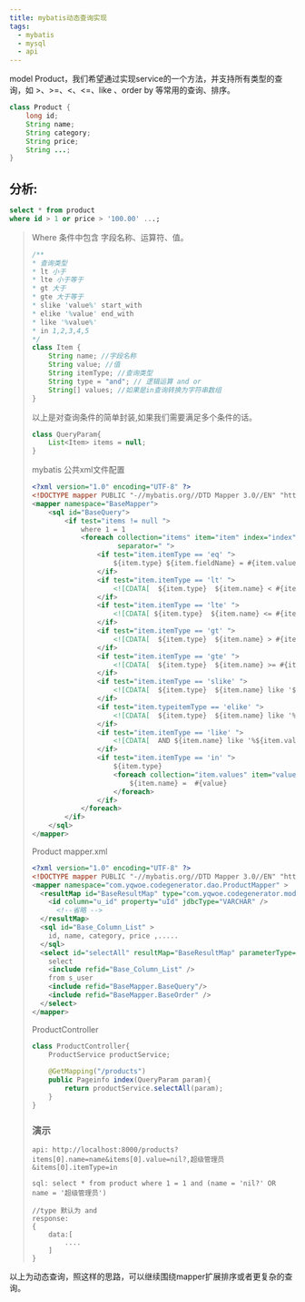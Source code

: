 ```yaml
---
title: mybatis动态查询实现
tags:
  - mybatis
  - mysql
  - api
---
```




model Product，我们希望通过实现service的一个方法，并支持所有类型的查询，如 >、>=、<、<=、like 、order by 等常用的查询、排序。

```java
class Product {
    long id;
    String name;
    String category;
    String price;
    String ...;
}
```

## 分析:

```sql
select * from product
where id > 1 or price > '100.00' ...; 
```

> Where 条件中包含 字段名称、运算符、值。
>
> ```java
> /**
> * 查询类型
> * lt 小于
> * lte 小于等于
> * gt 大于
> * gte 大于等于
> * slike 'value%' start_with
> * elike '%value' end_with
> * like '%value%'
> * in 1,2,3,4,5
> */
> class Item {
>     String name; //字段名称
>     String value; //值
>     String itemType; //查询类型
>     String type = "and"; // 逻辑运算 and or
>     String[] values; //如果是in查询转换为字符串数组
> }
> ```
>
> 以上是对查询条件的简单封装,如果我们需要满足多个条件的话。
>
> ```java
> class QueryParam{
>     List<Item> items = null;
> }
> ```
>
> mybatis 公共xml文件配置
>
> ```xml
> <?xml version="1.0" encoding="UTF-8" ?>
> <!DOCTYPE mapper PUBLIC "-//mybatis.org//DTD Mapper 3.0//EN" "http://mybatis.org/dtd/mybatis-3-mapper.dtd" >
> <mapper namespace="BaseMapper">
>     <sql id="BaseQuery">
>         <if test="items != null ">
>             where 1 = 1
>             <foreach collection="items" item="item" index="index"
>                      separator=" ">
>                 <if test="item.itemType == 'eq' ">
>                     ${item.type} ${item.fieldName} = #{item.value}
>                 </if>
>                 <if test="item.itemType == 'lt' ">
>                     <![CDATA[  ${item.type}  ${item.name} < #{item.value} ]]>
>                 </if>
>                 <if test="item.itemType == 'lte' ">
>                     <![CDATA[ ${item.type}  ${item.name} <= #{item.value} ]]>
>                 </if>
>                 <if test="item.itemType == 'gt' ">
>                     <![CDATA[  ${item.type}  ${item.name} > #{item.value} ]]>
>                 </if>
>                 <if test="item.itemType == 'gte' ">
>                     <![CDATA[  ${item.type}  ${item.name} >= #{item.value} ]]>
>                 </if>
>                 <if test="item.itemType == 'slike' ">
>                     <![CDATA[  ${item.type}  ${item.name} like '${item.value}%' ]]>
>                 </if>
>                 <if test="item.typeitemType == 'elike' ">
>                     <![CDATA[  ${item.type}  ${item.name} like '%${item.value}' ]]>
>                 </if>
>                 <if test="item.itemType == 'like' ">
>                     <![CDATA[  AND ${item.name} like '%${item.value}%' ]]>
>                 </if>
>                 <if test="item.itemType == 'in' ">
>                     ${item.type} 
>                     <foreach collection="item.values" item="value" index="index" open="(" close=")" separator="OR">
>                         ${item.name} =  #{value}
>                     </foreach>
>                 </if>
>             </foreach>
>         </if>
>     </sql>
> </mapper>
> ```
>
> Product mapper.xml
>
> ```xml
> <?xml version="1.0" encoding="UTF-8" ?>
> <!DOCTYPE mapper PUBLIC "-//mybatis.org//DTD Mapper 3.0//EN" "http://mybatis.org/dtd/mybatis-3-mapper.dtd" >
> <mapper namespace="com.yqwoe.codegenerator.dao.ProductMapper" >
>   <resultMap id="BaseResultMap" type="com.yqwoe.codegenerator.model.Product" >
>     <id column="u_id" property="uId" jdbcType="VARCHAR" />
>       <!--省略 -->
>   </resultMap>
>   <sql id="Base_Column_List" >
>     id, name, category, price ,.....
>   </sql>
>   <select id="selectAll" resultMap="BaseResultMap" parameterType="com.yqwoe.model.param.QueryParam">
>     select
>     <include refid="Base_Column_List" />
>     from s_user
>     <include refid="BaseMapper.BaseQuery"/>
>     <include refid="BaseMapper.BaseOrder" />
>   </select>
> </mapper>
> ```
>
> ProductController
>
> ```java
> class ProductController{
>     ProductService productService;
>     
>     @GetMapping("/products")
>     public Pageinfo index(QueryParam param){
>         return productService.selectAll(param);
>     }
> }
> ```
>
> ### 演示
>
> ```
> api: http://localhost:8000/products?items[0].name=name&items[0].value=nil?,超级管理员&items[0].itemType=in
> 
> sql: select * from product where 1 = 1 and (name = 'nil?' OR name = '超级管理员')
> 
> //type 默认为 and
> response:
> {
>     data:[
>         ....
>     ]
> }
> ```
>
>

以上为动态查询，照这样的思路，可以继续围绕mapper扩展排序或者更复杂的查询。